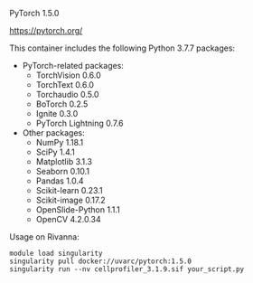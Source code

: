 PyTorch 1.5.0

https://pytorch.org/

This container includes the following Python 3.7.7 packages:
- PyTorch-related packages:
    - TorchVision 0.6.0
    - TorchText 0.6.0
    - Torchaudio 0.5.0
    - BoTorch 0.2.5
    - Ignite 0.3.0
    - PyTorch Lightning 0.7.6
- Other packages:
    - NumPy 1.18.1
    - SciPy 1.4.1
    - Matplotlib 3.1.3
    - Seaborn 0.10.1
    - Pandas 1.0.4
    - Scikit-learn 0.23.1
    - Scikit-image 0.17.2
    - OpenSlide-Python 1.1.1
    - OpenCV 4.2.0.34

Usage on Rivanna:
```
module load singularity
singularity pull docker://uvarc/pytorch:1.5.0
singularity run --nv cellprofiler_3.1.9.sif your_script.py
```
